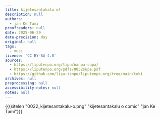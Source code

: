 ```yaml
---
title: kijetesantakalu o!
description: null
authors:
  - jan Ke Tami
proofreaders: null
date: 2025-06-29
date-precision: day
original: null
tags:
  - musi
license: 'CC BY-SA 4.0'
sources:
  - https://liputenpo.org/lipu/nanpa-supa/
  - https://liputenpo.org/pdfs/0032supa.pdf
  - https://github.com/lipu-tenpo/liputenpo.org/tree/main/toki
archives: null
preprocessing: null
accessibility-notes: null
notes: null
---
```

{{{sitelen "0032_kijetesantakalu-o.png" "kijetesantakalu o comic" "jan Ke Tami"}}}
